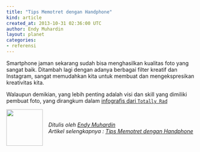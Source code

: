```yaml
---
title: "Tips Memotret dengan Handphone"
kind: article
created_at: 2013-10-31 02:36:00 UTC
author: Endy Muhardin
layout: planet
categories:
- referensi
---
```

<p>Smartphone jaman sekarang sudah bisa menghasilkan kualitas foto yang sangat baik. Ditambah lagi dengan adanya berbagai filter kreatif dan Instagram, sangat memudahkan kita untuk membuat dan mengekspresikan kreativitas kita.</p>

<p>Walaupun demikian, yang lebih penting adalah visi dan skill yang dimiliki pembuat foto, yang dirangkum dalam <a href="http://www.digitalinformationworld.com/2013/10/phone-tography-101-infographic-tips-and.html">infografis dari <code>Totally Rad</code></a></p>


<div class="author">
  <img src="http://www.gravatar.com/avatar/33bea1d5cc52ee2a2b9ddadafb08f332.png" style="width: 96px; height: 96;">
  <span style="position: absolute; padding: 32px 15px;">
    <i>Ditulis oleh <a href="http://twitter.com/">Endy Muhardin</a> <br> 
    Artikel selengkapnya : <a href="http://rana.endy.muhardin.com/referensi/tips-memotret-dengan-handphone/">Tips Memotret dengan Handphone</a></i>
  </span>
</div>
